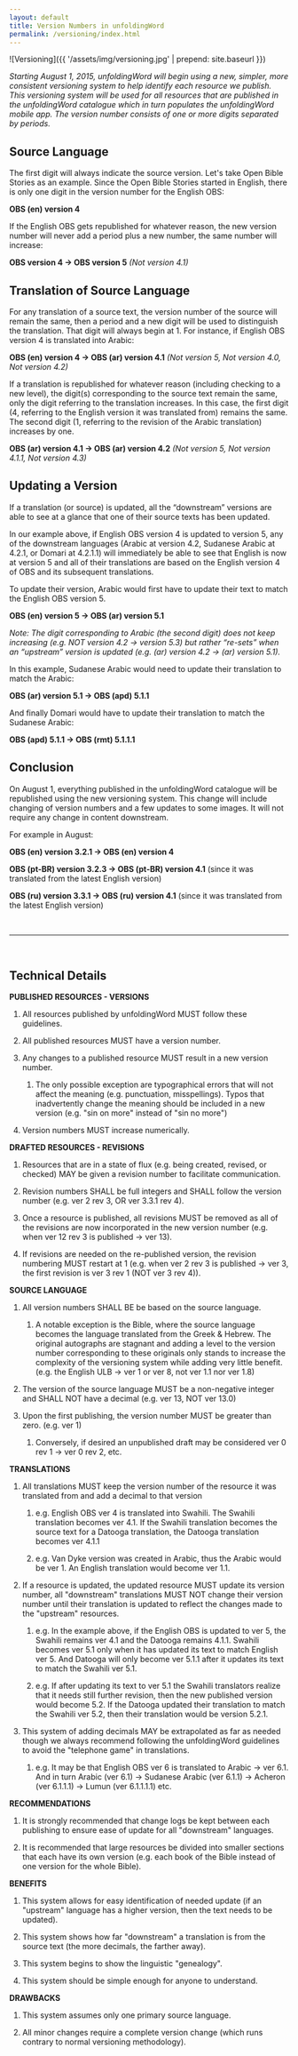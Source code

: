 ```yaml
---
layout: default
title: Version Numbers in unfoldingWord
permalink: /versioning/index.html
---
```



![Versioning]({{ '/assets/img/versioning.jpg' | prepend: site.baseurl }})

*Starting August 1, 2015, unfoldingWord will begin using a new,
simpler, more consistent versioning system to help identify each
resource we publish. This versioning system will be used for all
resources that are published in the unfoldingWord catalogue which in
turn populates the unfoldingWord mobile app. The version number consists
of one or more digits separated by periods.*


Source Language
---------------

The first digit will always indicate the source version. Let's take Open
Bible Stories as an example. Since the Open Bible Stories started in
English, there is only one digit in the version number for the English
OBS:

**OBS (en) version 4**

If the English OBS gets republished for whatever reason, the new version
number will never add a period plus a new number, the same number will
increase:

**OBS version 4 → OBS version 5** *(Not version 4.1)*


Translation of Source Language
------------------------------

For any translation of a source text, the version number of the source
will remain the same, then a period and a new digit will be used to
distinguish the translation. That digit will always begin at 1. For
instance, if English OBS version 4 is translated into Arabic:

**OBS (en) version 4 → OBS (ar) version 4.1** *(Not version 5, Not
version 4.0, Not version 4.2)*

If a translation is republished for whatever reason (including checking
to a new level), the digit(s) corresponding to the source text remain
the same, only the digit referring to the translation increases. In this
case, the first digit (4, referring to the English version it was
translated from) remains the same. The second digit (1, referring to the
revision of the Arabic translation) increases by one.

**OBS (ar) version 4.1 → OBS (ar) version 4.2** *(Not version 5, Not
version 4.1.1, Not version 4.3)*


Updating a Version
------------------

If a translation (or source) is updated, all the “downstream” versions
are able to see at a glance that one of their source texts has been
updated.

In our example above, if English OBS version 4 is updated to version 5,
any of the downstream languages (Arabic at version 4.2, Sudanese Arabic
at 4.2.1, or Domari at 4.2.1.1) will immediately be able to see that
English is now at version 5 and all of their translations are based on
the English version 4 of OBS and its subsequent translations.

To update their version, Arabic would first have to update their text to
match the English OBS version 5.

**OBS (en) version 5 → OBS (ar) version 5.1**

*Note: The digit corresponding to Arabic (the second digit) does not
keep increasing (e.g. NOT version 4.2 → version 5.3) but rather
“re-sets” when an “upstream” version is updated (e.g. (ar) version 4.2 →
(ar) version 5.1).*

In this example, Sudanese Arabic would need to update their translation
to match the Arabic:

**OBS (ar) version 5.1 → OBS (apd) 5.1.1**

And finally Domari would have to update their translation to match the
Sudanese Arabic:

**OBS (apd) 5.1.1 → OBS (rmt) 5.1.1.1**


Conclusion
----------

On August 1, everything published in the unfoldingWord
catalogue will be republished using the new versioning system. This change will include changing of version numbers and a few updates to some images. It will not require any change in content downstream.

For example in August:

**OBS (en) version 3.2.1 → OBS (en) version 4**

**OBS (pt-BR) version 3.2.3 → OBS (pt-BR) version 4.1** (since it was
translated from the latest English version)

**OBS (ru) version 3.3.1 → OBS (ru) version 4.1** (since it was
translated from the latest English version)

<br />

* * * * *

<br />

Technical Details
-----------------

**PUBLISHED RESOURCES - VERSIONS**

1.  All resources published by unfoldingWord MUST follow these
    guidelines.

2.  All published resources MUST have a version number. 

3.  Any changes to a published resource MUST result in a new version
    number.

    1.  The only possible exception are typographical errors that will
        not affect the meaning (e.g. punctuation, misspellings). Typos
        that inadvertently change the meaning should be included in a
        new version (e.g. "sin on more" instead of "sin no more")

4.  Version numbers MUST increase numerically. 

**DRAFTED RESOURCES - REVISIONS**

1.  Resources that are in a state of flux (e.g. being created, revised,
    or checked) MAY be given a revision number to facilitate
    communication. 

2.  Revision numbers SHALL be full integers and SHALL follow the version
    number (e.g. ver 2 rev 3, OR ver 3.3.1 rev 4). 

3.  Once a resource is published, all revisions MUST be removed as all
    of the revisions are now incorporated in the new version number
    (e.g. when ver 12 rev 3 is published → ver 13). 

4.  If revisions are needed on the re-published version, the revision
    numbering MUST restart at 1 (e.g. when ver 2 rev 3 is published →
    ver 3, the first revision is ver 3 rev 1 (NOT ver 3 rev 4)). 

**SOURCE LANGUAGE**

1.  All version numbers SHALL BE be based on the source language. 

    1.  A notable exception is the Bible, where the source language
        becomes the language translated from the Greek & Hebrew. The
        original autographs are stagnant and adding a level to the
        version number corresponding to these originals only stands to
        increase the complexity of the versioning system while adding
        very little benefit. (e.g. the English ULB → ver 1 or ver 8,
        not ver 1.1 nor ver 1.8)

2.  The version of the source language MUST be a non-negative integer
    and SHALL NOT have a decimal (e.g. ver 13, NOT ver 13.0)

3.  Upon the first publishing, the version number MUST be greater than
    zero. (e.g. ver 1)

    1.  Conversely, if desired an unpublished draft may be considered
        ver 0 rev 1 → ver 0 rev 2, etc. 

**TRANSLATIONS**

1.  All translations MUST keep the version number of the resource it was
    translated from and add a decimal to that version 

    1.  e.g. English OBS ver 4 is translated into Swahili. The Swahili
        translation becomes ver 4.1. If the Swahili translation becomes
        the source text for a Datooga translation, the Datooga
        translation becomes ver 4.1.1

    2.  e.g. Van Dyke version was created in Arabic, thus the Arabic
        would be ver 1. An English translation would become ver 1.1. 

2.  If a resource is updated, the updated resource MUST update its
    version number, all "downstream" translations MUST NOT change their
    version number until their translation is updated to reflect the
    changes made to the "upstream" resources. 

    1.  e.g. In the example above, if the English OBS is updated to ver
        5, the Swahili remains ver 4.1 and the Datooga remains 4.1.1.
        Swahili becomes ver 5.1 only when it has updated its text to
        match English ver 5. And Datooga will only become ver 5.1.1
        after it updates its text to match the Swahili ver 5.1. 

    2.  e.g. If after updating its text to ver 5.1 the Swahili
        translators realize that it needs still further revision, then
        the new published version would become 5.2. If the Datooga
        updated their translation to match the Swahili ver 5.2, then
        their translation would be version 5.2.1. 

3.  This system of adding decimals MAY be extrapolated as far as needed
    though we always recommend following the unfoldingWord guidelines to
    avoid the "telephone game" in translations. 

    1.  e.g. It may be that English OBS ver 6 is translated to
        Arabic → ver 6.1. And in turn Arabic (ver 6.1) → Sudanese
        Arabic (ver 6.1.1) → Acheron (ver 6.1.1.1) → Lumun (ver
        6.1.1.1.1) etc.

**RECOMMENDATIONS**

1.  It is strongly recommended that change logs be kept between each
    publishing to ensure ease of update for all "downstream" languages.

2.  It is recommended that large resources be divided into smaller
    sections that each have its own version (e.g. each book of the Bible
    instead of one version for the whole Bible).

**BENEFITS**

1.  This system allows for easy identification of needed update (if an
    "upstream" language has a higher version, then the text needs to be
    updated). 

2.  This system shows how far "downstream" a translation is from the
    source text (the more decimals, the farther away).

3.  This system begins to show the linguistic "genealogy". 

4.  This system should be simple enough for anyone to understand. 

**DRAWBACKS**

1.  This system assumes only one primary source language. 

2.  All minor changes require a complete version change (which runs
    contrary to normal versioning methodology). 



